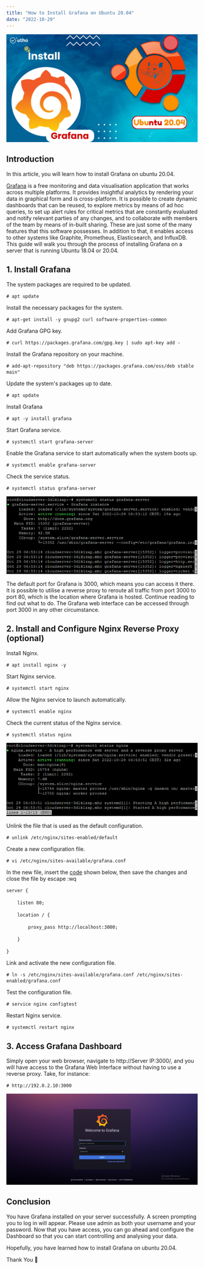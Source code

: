 ```yaml
---
title: "How to Install Grafana on Ubuntu 20.04"
date: "2022-10-29"
---
```


![](images/How-to-Install-Grafana-on-Ubuntu-20.04_utho.jpg)

## Introduction

In this article, you will learn how to install Grafana on ubuntu 20.04.

[Grafana](https://en.wikipedia.org/wiki/Grafana) is a free monitoring and data visualisation application that works across multiple platforms. It provides insightful analytics by rendering your data in graphical form and is cross-platform. It is possible to create dynamic dashboards that can be reused, to explore metrics by means of ad hoc queries, to set up alert rules for critical metrics that are constantly evaluated and notify relevant parties of any changes, and to collaborate with members of the team by means of in-built sharing. These are just some of the many features that this software possesses. In addition to that, it enables access to other systems like Graphite, Prometheus, Elasticsearch, and InfluxDB. This guide will walk you through the process of installing Grafana on a server that is running Ubuntu 18.04 or 20.04.

## 1\. Install Grafana

The system packages are required to be updated.

```
# apt update
```

Install the necessary packages for the system.

```
# apt-get install -y gnupg2 curl software-properties-common
```

Add Grafana GPG key.

```
# curl https://packages.grafana.com/gpg.key | sudo apt-key add -
```

Install the Grafana repository on your machine.

```
# add-apt-repository "deb https://packages.grafana.com/oss/deb stable main"
```

Update the system's packages up to date.

```
# apt update
```

Install Grafana

```
# apt -y install grafana
```

Start Grafana service.

```
# systemctl start grafana-server
```

Enable the Grafana service to start automatically when the system boots up.

```
# systemctl enable grafana-server
```

Check the service status.

```
# systemctl status grafana-server
```

![](images/image-410.png)

The default port for Grafana is 3000, which means you can access it there. It is possible to utilise a reverse proxy to reroute all traffic from port 3000 to port 80, which is the location where Grafana is hosted. Continue reading to find out what to do. The Grafana web interface can be accessed through port 3000 in any other circumstance.

## 2\. Install and Configure Nginx Reverse Proxy (optional)

Install Nginx.

```
# apt install nginx -y
```

Start Nginx service.

```
# systemctl start nginx
```

Allow the Nginx service to launch automatically.

```
# systemctl enable nginx
```

Check the current status of the Nginx service.

```
# systemctl status nginx
```

![command output](images/image-411.png)

Unlink the file that is used as the default configuration.

```
# unlink /etc/nginx/sites-enabled/default
```

Create a new configuration file.

```
# vi /etc/nginx/sites-available/grafana.conf
```

In the new file, insert the [code](https://utho.com/docs/tutorial/how-to-install-gradle-on-ubuntu-20-04/) shown below, then save the changes and close the file by escape :wq

```
server {

    listen 80;

    location / {

        proxy_pass http://localhost:3000;

    }

}
```

Link and activate the new configuration file.

```
# ln -s /etc/nginx/sites-available/grafana.conf /etc/nginx/sites-enabled/grafana.conf
```

Test the configuration file.

```
# service nginx configtest
```

Restart Nginx service.

```
# systemctl restart nginx
```

## 3\. Access Grafana Dashboard

Simply open your web browser, navigate to http://Server IP:3000/, and you will have access to the Grafana Web Interface without having to use a reverse proxy. Take, for instance:

```
# http://192.0.2.10:3000
```

![command output](images/image-412-1024x485.png)

## Conclusion

You have Grafana installed on your server successfully. A screen prompting you to log in will appear. Please use admin as both your username and your password. Now that you have access, you can go ahead and configure the Dashboard so that you can start controlling and analysing your data.

Hopefully, you have learned how to install Grafana on ubuntu 20.04.

Thank You 🙂
